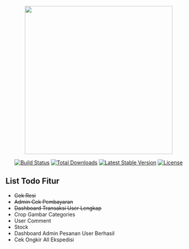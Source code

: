 <p align="center"><a href="https://laravel.com" target="_blank"><img src="https://raw.githubusercontent.com/laravel/art/master/logo-lockup/5%20SVG/2%20CMYK/1%20Full%20Color/laravel-logolockup-cmyk-red.svg" width="400"></a></p>

<p align="center">
<a href="https://travis-ci.org/laravel/framework"><img src="https://travis-ci.org/laravel/framework.svg" alt="Build Status"></a>
<a href="https://packagist.org/packages/laravel/framework"><img src="https://img.shields.io/packagist/dt/laravel/framework" alt="Total Downloads"></a>
<a href="https://packagist.org/packages/laravel/framework"><img src="https://img.shields.io/packagist/v/laravel/framework" alt="Latest Stable Version"></a>
<a href="https://packagist.org/packages/laravel/framework"><img src="https://img.shields.io/packagist/l/laravel/framework" alt="License"></a>
</p>

## List Todo Fitur
<ul>
    <li><s>Cek Resi</s></li>
     <li><s>Admin Cek Pembayaran</s></li>
     <li><s>Dashboard Transaksi User Lengkap</s></li>
     <li>Crop Gambar Categories</li>
     <li>User Comment</li>
     <li>Stock</li>
     <li>Dashboard Admin Pesanan User Berhasil</li>
    <li>Cek Ongkir All Ekspedisi</li>
</ul>


